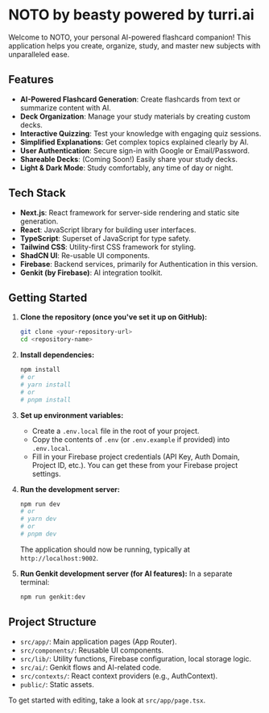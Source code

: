 
# NOTO by beasty powered by turri.ai

Welcome to NOTO, your personal AI-powered flashcard companion! This application helps you create, organize, study, and master new subjects with unparalleled ease.

## Features

*   **AI-Powered Flashcard Generation**: Create flashcards from text or summarize content with AI.
*   **Deck Organization**: Manage your study materials by creating custom decks.
*   **Interactive Quizzing**: Test your knowledge with engaging quiz sessions.
*   **Simplified Explanations**: Get complex topics explained clearly by AI.
*   **User Authentication**: Secure sign-in with Google or Email/Password.
*   **Shareable Decks**: (Coming Soon!) Easily share your study decks.
*   **Light & Dark Mode**: Study comfortably, any time of day or night.

## Tech Stack

*   **Next.js**: React framework for server-side rendering and static site generation.
*   **React**: JavaScript library for building user interfaces.
*   **TypeScript**: Superset of JavaScript for type safety.
*   **Tailwind CSS**: Utility-first CSS framework for styling.
*   **ShadCN UI**: Re-usable UI components.
*   **Firebase**: Backend services, primarily for Authentication in this version.
*   **Genkit (by Firebase)**: AI integration toolkit.

## Getting Started

1.  **Clone the repository (once you've set it up on GitHub):**
    ```bash
    git clone <your-repository-url>
    cd <repository-name>
    ```

2.  **Install dependencies:**
    ```bash
    npm install
    # or
    # yarn install
    # or
    # pnpm install
    ```

3.  **Set up environment variables:**
    *   Create a `.env.local` file in the root of your project.
    *   Copy the contents of `.env` (or `.env.example` if provided) into `.env.local`.
    *   Fill in your Firebase project credentials (API Key, Auth Domain, Project ID, etc.). You can get these from your Firebase project settings.

4.  **Run the development server:**
    ```bash
    npm run dev
    # or
    # yarn dev
    # or
    # pnpm dev
    ```
    The application should now be running, typically at `http://localhost:9002`.

5.  **Run Genkit development server (for AI features):**
    In a separate terminal:
    ```bash
    npm run genkit:dev
    ```

## Project Structure

*   `src/app/`: Main application pages (App Router).
*   `src/components/`: Reusable UI components.
*   `src/lib/`: Utility functions, Firebase configuration, local storage logic.
*   `src/ai/`: Genkit flows and AI-related code.
*   `src/contexts/`: React context providers (e.g., AuthContext).
*   `public/`: Static assets.

To get started with editing, take a look at `src/app/page.tsx`.
